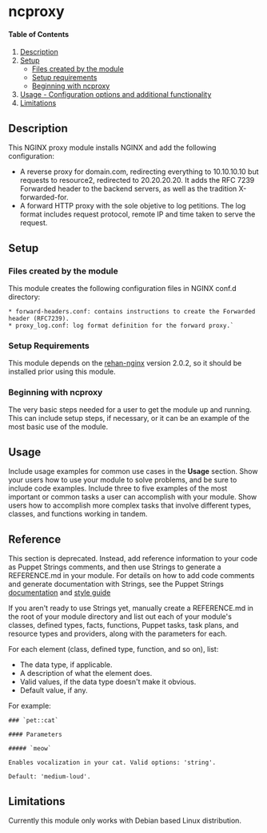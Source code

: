 
# ncproxy

#### Table of Contents

1. [Description](#description)
2. [Setup](#setup)
    * [Files created by the module](#Files-created-by-the-module)
    * [Setup requirements](#setup-requirements)
    * [Beginning with ncproxy](#beginning-with-ncproxy)
3. [Usage - Configuration options and additional functionality](#usage)
4. [Limitations](#limitations)

## Description

This NGINX proxy module installs NGINX and add the following configuration:

* A reverse proxy for domain.com, redirecting everything to 10.10.10.10 but requests to resource2, redirected to 20.20.20.20. It adds the RFC 7239 Forwarded header to the backend servers, as well as the tradition X-forwarded-for.
* A forward HTTP proxy with the sole objetive to log petitions. The log format includes request protocol, remote IP and time taken to serve the request.


## Setup

### Files created by the module

This module creates the following configuration files in NGINX conf.d directory:
    
    * forward-headers.conf: contains instructions to create the Forwarded header (RFC7239).
    * proxy_log.conf: log format definition for the forward proxy.`

### Setup Requirements

This module depends on the [rehan-nginx](https://forge.puppet.com/rehan/nginx) version 2.0.2, so it should be installed prior using this module.

### Beginning with ncproxy

The very basic steps needed for a user to get the module up and running. This can include setup steps, if necessary, or it can be an example of the most basic use of the module.

## Usage

Include usage examples for common use cases in the **Usage** section. Show your users how to use your module to solve problems, and be sure to include code examples. Include three to five examples of the most important or common tasks a user can accomplish with your module. Show users how to accomplish more complex tasks that involve different types, classes, and functions working in tandem.

## Reference

This section is deprecated. Instead, add reference information to your code as Puppet Strings comments, and then use Strings to generate a REFERENCE.md in your module. For details on how to add code comments and generate documentation with Strings, see the Puppet Strings [documentation](https://puppet.com/docs/puppet/latest/puppet_strings.html) and [style guide](https://puppet.com/docs/puppet/latest/puppet_strings_style.html)

If you aren't ready to use Strings yet, manually create a REFERENCE.md in the root of your module directory and list out each of your module's classes, defined types, facts, functions, Puppet tasks, task plans, and resource types and providers, along with the parameters for each.

For each element (class, defined type, function, and so on), list:

  * The data type, if applicable.
  * A description of what the element does.
  * Valid values, if the data type doesn't make it obvious.
  * Default value, if any.

For example:

```
### `pet::cat`

#### Parameters

##### `meow`

Enables vocalization in your cat. Valid options: 'string'.

Default: 'medium-loud'.
```

## Limitations

Currently this module only works with Debian based Linux distribution.
